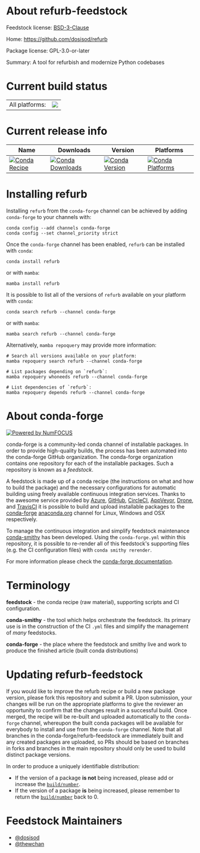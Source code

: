 About refurb-feedstock
======================

Feedstock license: [BSD-3-Clause](https://github.com/conda-forge/refurb-feedstock/blob/main/LICENSE.txt)

Home: https://github.com/dosisod/refurb

Package license: GPL-3.0-or-later

Summary: A tool for refurbish and modernize Python codebases

Current build status
====================


<table><tr><td>All platforms:</td>
    <td>
      <a href="https://dev.azure.com/conda-forge/feedstock-builds/_build/latest?definitionId=17662&branchName=main">
        <img src="https://dev.azure.com/conda-forge/feedstock-builds/_apis/build/status/refurb-feedstock?branchName=main">
      </a>
    </td>
  </tr>
</table>

Current release info
====================

| Name | Downloads | Version | Platforms |
| --- | --- | --- | --- |
| [![Conda Recipe](https://img.shields.io/badge/recipe-refurb-green.svg)](https://anaconda.org/conda-forge/refurb) | [![Conda Downloads](https://img.shields.io/conda/dn/conda-forge/refurb.svg)](https://anaconda.org/conda-forge/refurb) | [![Conda Version](https://img.shields.io/conda/vn/conda-forge/refurb.svg)](https://anaconda.org/conda-forge/refurb) | [![Conda Platforms](https://img.shields.io/conda/pn/conda-forge/refurb.svg)](https://anaconda.org/conda-forge/refurb) |

Installing refurb
=================

Installing `refurb` from the `conda-forge` channel can be achieved by adding `conda-forge` to your channels with:

```
conda config --add channels conda-forge
conda config --set channel_priority strict
```

Once the `conda-forge` channel has been enabled, `refurb` can be installed with `conda`:

```
conda install refurb
```

or with `mamba`:

```
mamba install refurb
```

It is possible to list all of the versions of `refurb` available on your platform with `conda`:

```
conda search refurb --channel conda-forge
```

or with `mamba`:

```
mamba search refurb --channel conda-forge
```

Alternatively, `mamba repoquery` may provide more information:

```
# Search all versions available on your platform:
mamba repoquery search refurb --channel conda-forge

# List packages depending on `refurb`:
mamba repoquery whoneeds refurb --channel conda-forge

# List dependencies of `refurb`:
mamba repoquery depends refurb --channel conda-forge
```


About conda-forge
=================

[![Powered by
NumFOCUS](https://img.shields.io/badge/powered%20by-NumFOCUS-orange.svg?style=flat&colorA=E1523D&colorB=007D8A)](https://numfocus.org)

conda-forge is a community-led conda channel of installable packages.
In order to provide high-quality builds, the process has been automated into the
conda-forge GitHub organization. The conda-forge organization contains one repository
for each of the installable packages. Such a repository is known as a *feedstock*.

A feedstock is made up of a conda recipe (the instructions on what and how to build
the package) and the necessary configurations for automatic building using freely
available continuous integration services. Thanks to the awesome service provided by
[Azure](https://azure.microsoft.com/en-us/services/devops/), [GitHub](https://github.com/),
[CircleCI](https://circleci.com/), [AppVeyor](https://www.appveyor.com/),
[Drone](https://cloud.drone.io/welcome), and [TravisCI](https://travis-ci.com/)
it is possible to build and upload installable packages to the
[conda-forge](https://anaconda.org/conda-forge) [anaconda.org](https://anaconda.org/)
channel for Linux, Windows and OSX respectively.

To manage the continuous integration and simplify feedstock maintenance
[conda-smithy](https://github.com/conda-forge/conda-smithy) has been developed.
Using the ``conda-forge.yml`` within this repository, it is possible to re-render all of
this feedstock's supporting files (e.g. the CI configuration files) with ``conda smithy rerender``.

For more information please check the [conda-forge documentation](https://conda-forge.org/docs/).

Terminology
===========

**feedstock** - the conda recipe (raw material), supporting scripts and CI configuration.

**conda-smithy** - the tool which helps orchestrate the feedstock.
                   Its primary use is in the construction of the CI ``.yml`` files
                   and simplify the management of *many* feedstocks.

**conda-forge** - the place where the feedstock and smithy live and work to
                  produce the finished article (built conda distributions)


Updating refurb-feedstock
=========================

If you would like to improve the refurb recipe or build a new
package version, please fork this repository and submit a PR. Upon submission,
your changes will be run on the appropriate platforms to give the reviewer an
opportunity to confirm that the changes result in a successful build. Once
merged, the recipe will be re-built and uploaded automatically to the
`conda-forge` channel, whereupon the built conda packages will be available for
everybody to install and use from the `conda-forge` channel.
Note that all branches in the conda-forge/refurb-feedstock are
immediately built and any created packages are uploaded, so PRs should be based
on branches in forks and branches in the main repository should only be used to
build distinct package versions.

In order to produce a uniquely identifiable distribution:
 * If the version of a package **is not** being increased, please add or increase
   the [``build/number``](https://docs.conda.io/projects/conda-build/en/latest/resources/define-metadata.html#build-number-and-string).
 * If the version of a package **is** being increased, please remember to return
   the [``build/number``](https://docs.conda.io/projects/conda-build/en/latest/resources/define-metadata.html#build-number-and-string)
   back to 0.

Feedstock Maintainers
=====================

* [@dosisod](https://github.com/dosisod/)
* [@thewchan](https://github.com/thewchan/)

